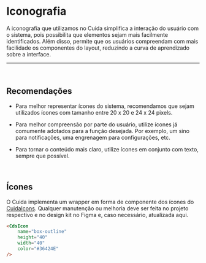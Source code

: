# Iconografia

A iconografia que utilizamos no Cuida simplifica a interação do usuário com o sistema, pois possibilita que elementos sejam mais
 facilmente identificados. Além disso, permite que os usuários compreendam com mais facilidade os componentes do layout, 
 reduzindo a curva de aprendizado sobre a interface.

<hr />
<br />

## Recomendações

-  Para melhor representar ícones do sistema, recomendamos que sejam utilizados ícones com tamanho entre 20 x 20 e 24 x 24 pixels.

- Para melhor compreensão por parte do usuário, utilize ícones já comumente adotados para a função desejada.
Por exemplo, um sino para notificações, uma engrenagem para configurações, etc.

- Para tornar o conteúdo mais claro, utilize ícones em conjunto com texto, sempre que possível.

<br />

## Ícones

O Cuida implementa um wrapper em forma de componente dos ícones do <a href="https://github.com/Sysvale/cuida-icons">CuidaIcons</a>. Qualquer manutenção ou melhoria
deve ser feita no projeto respectivo e no design kit no Figma e, caso necessário, atualizada aqui.

```html
<CdsIcon
	name="box-outline"
	height="40"
	width="40"
	color="#36424E"
/>
```

<br />

<Iconography />

<script setup>
import Iconography from '@/docs-components/Iconography.vue';
</script>
